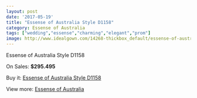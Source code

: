 ```yaml
---
layout: post
date: '2017-05-19'
title: "Essense of Australia Style D1158"
category: Essense of Australia
tags: ["wedding","essense","charming","elegant","prom"]
image: http://www.idealgown.com/14268-thickbox_default/essense-of-australia-style-d1158.jpg
---
```

Essense of Australia Style D1158

On Sales: **$295.495**
<a href="https://www.idealgown.com/en/essense-of-australia/5738-essense-of-australia-style-d1158.html"><amp-img layout="responsive" width="600" height="600" src="//www.idealgown.com/14268-thickbox_default/essense-of-australia-style-d1158.jpg" alt="Essense of Australia Style D1158 0" /></a>
<a href="https://www.idealgown.com/en/essense-of-australia/5738-essense-of-australia-style-d1158.html"><amp-img layout="responsive" width="600" height="600" src="//www.idealgown.com/14270-thickbox_default/essense-of-australia-style-d1158.jpg" alt="Essense of Australia Style D1158 1" /></a>
<a href="https://www.idealgown.com/en/essense-of-australia/5738-essense-of-australia-style-d1158.html"><amp-img layout="responsive" width="600" height="600" src="//www.idealgown.com/14269-thickbox_default/essense-of-australia-style-d1158.jpg" alt="Essense of Australia Style D1158 2" /></a>

Buy it: [Essense of Australia Style D1158](https://www.idealgown.com/en/essense-of-australia/5738-essense-of-australia-style-d1158.html "Essense of Australia Style D1158")

View more: [Essense of Australia](https://www.idealgown.com/en/86-essense-of-australia "Essense of Australia")